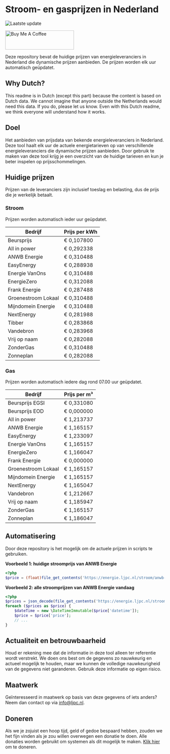 # Stroom- en gasprijzen in Nederland

![Laatste update](https://img.shields.io/badge/laatste%20update-2024--06--22%2019%3A00%20CET-brightgreen)

<a href="https://www.buymeacoffee.com/Lars-" target="_blank"><img src="https://cdn.buymeacoffee.com/buttons/v2/default-orange.png" alt="Buy Me A Coffee" height="60" style="height: 60px !important;width: 217px !important;" ></a>

Deze repository bevat de huidige prijzen van energieleveranciers in Nederland die dynamische prijzen aanbieden. De prijzen worden elk uur automatisch geüpdatet.

## Why Dutch?

This readme is in Dutch (except this part) because the content is based on Dutch data. We cannot imagine that anyone outside the Netherlands would need this data. If you do, please let us know. Even with this Dutch readme, we think
everyone will understand how it works.

## Doel

Het aanbieden van prijsdata van bekende energieleveranciers in Nederland. Deze tool haalt elk uur de actuele energietarieven op van verschillende energieleveranciers die dynamische prijzen aanbieden. Door gebruik te maken van deze tool
krijg je een overzicht van de huidige tarieven en kun je beter inspelen op prijsschommelingen.

## Huidige prijzen

Prijzen van de leveranciers zijn inclusief toeslag en belasting, dus de prijs die je werkelijk betaalt.

### Stroom

Prijzen worden automatisch ieder uur geüpdatet.

 Bedrijf | Prijs per kWh 
---------|---------------
Beursprijs | € 0,107800
All in power | € 0,292338
ANWB Energie | € 0,310488
EasyEnergy | € 0,288938
Energie VanOns | € 0,310488
EnergieZero | € 0,312088
Frank Energie | € 0,287488
Groenestroom Lokaal | € 0,310488
Mijndomein Energie | € 0,310488
NextEnergy | € 0,281988
Tibber | € 0,283868
Vandebron | € 0,283968
Vrij op naam | € 0,282088
ZonderGas | € 0,310488
Zonneplan | € 0,282088


### Gas

Prijzen worden automatisch iedere dag rond 07.00 uur geüpdatet.

 Bedrijf | Prijs per m³ 
---------|--------------
Beursprijs EGSI | € 0,331080
Beursprijs EOD | € 0,000000
All in power | € 1,213737
ANWB Energie | € 1,165157
EasyEnergy | € 1,233097
Energie VanOns | € 1,165157
EnergieZero | € 1,166047
Frank Energie | € 0,000000
Groenestroom Lokaal | € 1,165157
Mijndomein Energie | € 1,165157
NextEnergy | € 1,165047
Vandebron | € 1,212667
Vrij op naam | € 1,185947
ZonderGas | € 1,165157
Zonneplan | € 1,186047


## Automatisering

Door deze repository is het mogelijk om de actuele prijzen in scripts te gebruiken.

**Voorbeeld 1: huidige stroomprijs van ANWB Energie**

```php
<?php
$price = (float)file_get_contents('https://energie.ljpc.nl/stroom/anwb-energie-nu.txt');

```

**Voorbeeld 2: alle stroomprijzen van ANWB Energie vandaag**

```php
<?php
$prices = json_decode(file_get_contents('https://energie.ljpc.nl/stroom/all-in-power-vandaag.json'),true);
foreach ($prices as $price) {
    $dateTime = new \DateTimeImmutable($price['datetime']);
    $price = $price['price'];
    // ...
}
```

## Actualiteit en betrouwbaarheid

Houd er rekening mee dat de informatie in deze tool alleen ter referentie wordt verstrekt. We doen ons best om de gegevens zo nauwkeurig en actueel mogelijk te houden, maar we kunnen de volledige nauwkeurigheid van de gegevens niet
garanderen. Gebruik deze informatie op eigen risico.

## Maatwerk

Geïnteresseerd in maatwerk op basis van deze gegevens of iets anders? Neem dan contact op
via [info@ljpc.nl](mailto:info@ljpc.nl?subject=Energie%20prijzen).

## Doneren

Als we je zojuist een hoop tijd, geld of gedoe bespaard hebben, zouden we het fijn vinden als je zou willen overwegen een
donatie te doen. Alle donaties worden gebruikt om systemen als dit mogelijk te
maken. [Klik hier](https://www.buymeacoffee.com/Lars-) om te doneren.
